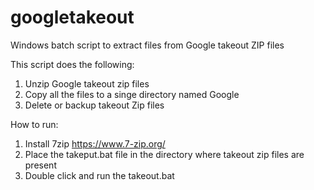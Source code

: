 # googletakeout
Windows batch script to extract files from Google takeout ZIP files

This script does the following:
1) Unzip Google takeout zip files
2) Copy all the files to a singe directory named Google
3) Delete or backup takeout Zip files

How to run:
1) Install 7zip https://www.7-zip.org/
2) Place the takeput.bat file in the directory where takeout zip files are present
3) Double click and run the takeout.bat



